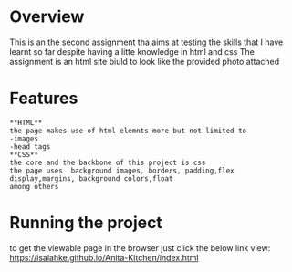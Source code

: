 # Overview #
 
This is an the second assignment tha aims at testing the skills that I have learnt so far despite having a litte
knowledge in html and css
The assignment is an html site biuld to look like the provided photo attached 

# Features #
    **HTML**
    the page makes use of html elemnts more but not limited to
    -images
    -head tags
    **CSS**
    the core and the backbone of this project is css
    the page uses  background images, borders, padding,flex display,margins, background colors,float
    among others

# Running the project #
to get the viewable page in the browser just click the below link
view: <https://isaiahke.github.io/Anita-Kitchen/index.html>

    
